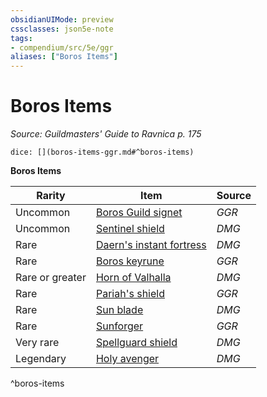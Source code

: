 ```yaml
---
obsidianUIMode: preview
cssclasses: json5e-note
tags:
- compendium/src/5e/ggr
aliases: ["Boros Items"]
---
```

# Boros Items
*Source: Guildmasters' Guide to Ravnica p. 175* 

`dice: [](boros-items-ggr.md#^boros-items)`

**Boros Items**

| Rarity | Item | Source |
|--------|------|--------|
| Uncommon | [Boros Guild signet](compendium/items/boros-guild-signet-ggr.md) | *GGR* |
| Uncommon | [Sentinel shield](compendium/items/sentinel-shield.md) | *DMG* |
| Rare | [Daern's instant fortress](compendium/items/daerns-instant-fortress.md) | *DMG* |
| Rare | [Boros keyrune](compendium/items/boros-keyrune-ggr.md) | *GGR* |
| Rare or greater | [Horn of Valhalla](compendium/items/horn-of-valhalla.md) | *DMG* |
| Rare | [Pariah's shield](compendium/items/pariahs-shield-ggr.md) | *GGR* |
| Rare | [Sun blade](compendium/items/sun-blade.md) | *DMG* |
| Rare | [Sunforger](compendium/items/sunforger-ggr.md) | *GGR* |
| Very rare | [Spellguard shield](compendium/items/spellguard-shield.md) | *DMG* |
| Legendary | [Holy avenger](compendium/items/holy-avenger.md) | *DMG* |
^boros-items